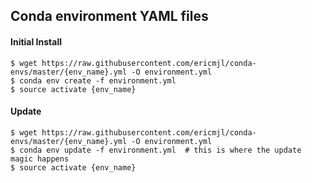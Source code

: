 ## Conda environment YAML files    


#### Initial Install    
```
$ wget https://raw.githubusercontent.com/ericmjl/conda-envs/master/{env_name}.yml -O environment.yml  
$ conda env create -f environment.yml     
$ source activate {env_name}
```
    
#### Update        
```
$ wget https://raw.githubusercontent.com/ericmjl/conda-envs/master/{env_name}.yml -O environment.yml
$ conda env update -f environment.yml  # this is where the update magic happens
$ source activate {env_name}
```

